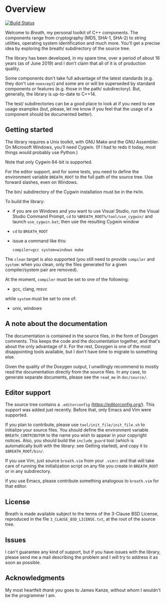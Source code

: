 <!--
 =============================================================================
                         Copyright 2019 Gennaro Prota

                   Licensed under the 3-Clause BSD License.
              (See accompanying file 3_CLAUSE_BSD_LICENSE.txt or
               <https://opensource.org/licenses/BSD-3-Clause>.)
 _____________________________________________________________________________
-->

# Overview


[![Build Status](https://travis-ci.com/gennaroprota/breath.svg?branch=master)
](https://travis-ci.com/gennaroprota/breath)

Welcome to *Breath*, my personal toolkit of C++ components. The components range
from cryptography (MD5, SHA-1, SHA-2) to string utilities, operating system
identification and much more. You'll get a precise idea by exploring the breath/
subdirectory of the source tree.

The library has been developed, in my spare time, over a period of about 16
years (as of June 2019) and I don't claim that all of it is of production
quality.

Some components don't take full advantage of the latest standards (e.g. they
don't use `noexcept`) and some are or will be superseded by standard components
or features (e.g. those in the path/ subdirectory). But, generally, the library
is up-to-date to C++14.

The test/ subdirectories can be a good place to look at if you need to see usage
examples (but, please, let me know if you feel that the usage of a component
should be documented better).

## Getting started

The library requires a Unix toolkit, with GNU Make and the GNU Assembler. On
Microsoft Windows, you'll need Cygwin. (If I had to redo it today, most things
would probably use Python.)

Note that only Cygwin 64-bit is supported.

For the editor support, and for some tests, you need to define the environment
variable `BREATH_ROOT` to the full path of the source tree. Use forward slashes,
even on Windows.

The bin/ subdirectory of the Cygwin installation must be in the `PATH`.

To build the library:

 - if you are on Windows and you want to use Visual Studio, run the Visual
   Studio Command Prompt, `cd` to `%BREATH_ROOT%/tool/use_cygwin/` and launch
   `use_cygwin.bat`; then use the resulting Cygwin window

 - `cd` to `BREATH_ROOT`

 - issue a command like this:

   ```
   compiler=gcc system=windows make
   ```

The `clean` target is also supported (you still need to provide `compiler` and
`system`: when you clean, only the files generated for a given compiler/system
pair are removed).

At the moment, `compiler` must be set to one of the following:

 - gcc, clang, msvc

while `system` must be set to one of:

 - unix, windows

## A note about the documentation

The documentation is contained in the source files, in the form of Doxygen
comments. This keeps the code and the documentation together, and that's about
the only advantage of it. For the rest, Doxygen is one of the most disappointing
tools available, but I don't have time to migrate to something else.

Given the quality of the Doxygen output, I unwillingly recommend to mostly read
the documentation directly from the source files. In any case, to generate
separate documents, please see the `read_me` in `doc/source/`.

## Editor support

The source tree contains a `.editorconfig` (https://editorconfig.org/). This
support was added just recently. Before that, only Emacs and Vim were supported.

If you plan to contribute, please use `tool/init_file/init_file.sh` to
initialize your source files. You should define the environment variable
`BREATH_CONTRIBUTOR` to the name you wish to appear in your copyright notices.
Also, you should build the `include_guard` tool (which is automatically built
with the library: see Getting started), and copy it to `$BREATH_ROOT/bin/`.

If you use Vim, just source `breath.vim` from your `.vimrc` and that will take
care of running the initialization script on any file you create in
`BREATH_ROOT` or in any subdirectory.

If you use Emacs, please contribute something analogous to `breath.vim` for that
editor.

## License

Breath is made available subject to the terms of the 3-Clause BSD License,
reproduced in the file `3_CLAUSE_BSD_LICENSE.txt`, at the root of the source
tree.

## Issues

I can't guarantee any kind of support, but if you have issues with the library,
please send me a mail describing the problem and I will try to address it as
soon as possible.

## Acknowledgments

My most heartfelt *thank you* goes to James Kanze, without whom I wouldn't be
the programmer I am.

[//]: # (
 Local Variables:
 mode: markdown
 indent-tabs-mode: nil
 coding: utf-8
 End:
 vim: set ft=markdown et sts=4 sw=4:
 vim: set fenc=utf-8 nobomb:
)
